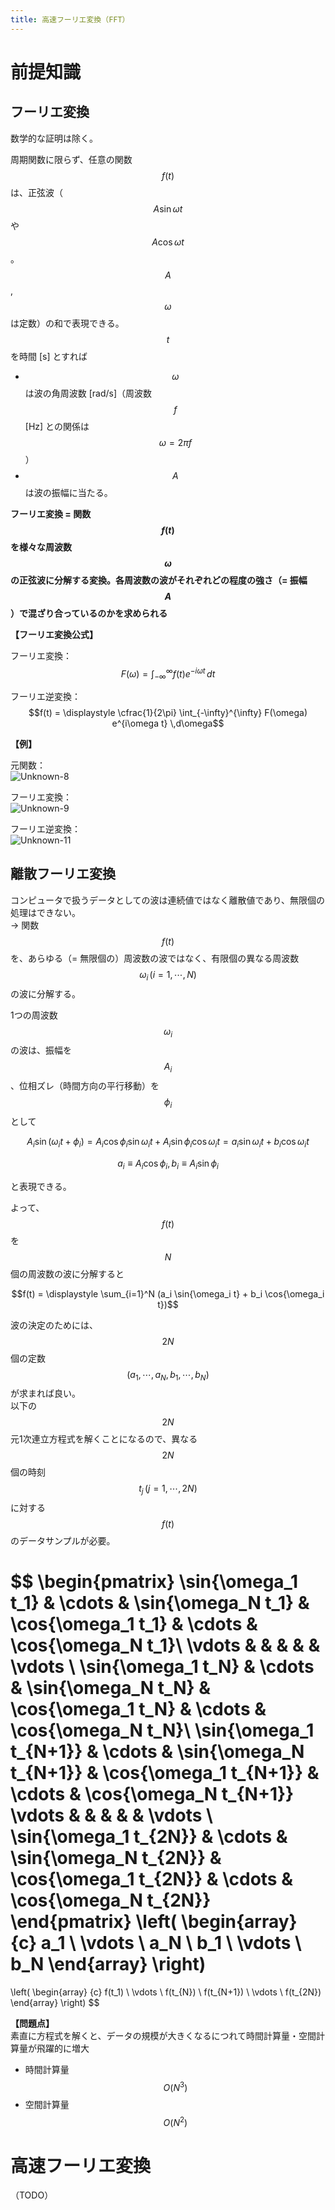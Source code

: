 ```yaml
---
title: 高速フーリエ変換（FFT）
---
```


# 前提知識

## フーリエ変換

数学的な証明は除く。

周期関数に限らず、任意の関数 $$f(t)$$ は、正弦波（$$A \sin{\omega t}$$や$$A \cos{\omega t}$$。$$A$$, $$\omega$$ は定数）の和で表現できる。  
$$t$$ を時間 [s] とすれば
- $$\omega$$ は波の角周波数 [rad/s]（周波数 $$f$$ [Hz] との関係は $$\omega = 2\pi f$$）
- $$A$$ は波の振幅に当たる。

**フーリエ変換 = 関数 $$f(t)$$ を様々な周波数 $$\omega$$ の正弦波に分解する変換。各周波数の波がそれぞれどの程度の強さ（= 振幅 $$A$$）で混ざり合っているのかを求められる**

**【フーリエ変換公式】**

フーリエ変換：  
$$F(\omega) = \displaystyle \int_{-\infty}^{\infty} f(t) e^{-i\omega t} \,dt$$

フーリエ逆変換：  
$$f(t) = \displaystyle \cfrac{1}{2\pi} \int_{-\infty}^{\infty} F(\omega) e^{i\omega t} \,d\omega$$

**【例】**

元関数：  
![Unknown-8](https://user-images.githubusercontent.com/13412823/75129130-f16d8f00-570a-11ea-8ee4-2eaf3b77bda9.png)

フーリエ変換：  
![Unknown-9](https://user-images.githubusercontent.com/13412823/75129129-f0d4f880-570a-11ea-8cc1-388e2d361fb5.png)

フーリエ逆変換：  
![Unknown-11](https://user-images.githubusercontent.com/13412823/75129160-12ce7b00-570b-11ea-9300-3e9b341a6c6f.png)


## 離散フーリエ変換

コンピュータで扱うデータとしての波は連続値ではなく離散値であり、無限個の処理はできない。  
→ 関数 $$f(t)$$ を、あらゆる（= 無限個の）周波数の波ではなく、有限個の異なる周波数 $$\omega_i\,(i = 1, \cdots , N)$$ の波に分解する。

1つの周波数 $$\omega_i$$ の波は、振幅を $$A_i$$、位相ズレ（時間方向の平行移動）を $$\phi_i$$ として

$$A_i \sin{(\omega_i t + \phi_i)} = A_i \cos{\phi_i} \sin{\omega_i t} + A_i \sin{\phi_i} \cos{\omega_i t} = a_i \sin{\omega_i t} + b_i \cos{\omega_i t}$$

$$a_i \equiv A_i \cos{\phi_i}, b_i \equiv A_i \sin{\phi_i}$$

と表現できる。  

よって、$$f(t)$$ を $$N$$ 個の周波数の波に分解すると

$$f(t) = \displaystyle \sum_{i=1}^N (a_i \sin{\omega_i t} + b_i \cos{\omega_i t})$$

波の決定のためには、$$2N$$ 個の定数 $$(a_1, \cdots , a_N, b_1, \cdots , b_N)$$ が求まれば良い。  
以下の $$2N$$ 元1次連立方程式を解くことになるので、異なる $$2N$$ 個の時刻 $$t_j\,(j = 1, \cdots , 2N)$$ に対する $$f(t)$$ のデータサンプルが必要。

$$
\begin{pmatrix}
\sin{\omega_1 t_1} & \cdots & \sin{\omega_N t_1} & \cos{\omega_1 t_1} & \cdots & \cos{\omega_N t_1}\\
\vdots & & & & & \vdots \\
\sin{\omega_1 t_N} & \cdots & \sin{\omega_N t_N} & \cos{\omega_1 t_N} & \cdots & \cos{\omega_N t_N}\\
\sin{\omega_1 t_{N+1}} & \cdots & \sin{\omega_N t_{N+1}} & \cos{\omega_1 t_{N+1}} & \cdots & \cos{\omega_N t_{N+1}}
\vdots & & & & & \vdots \\
\sin{\omega_1 t_{2N}} & \cdots & \sin{\omega_N t_{2N}} & \cos{\omega_1 t_{2N}} & \cdots & \cos{\omega_N t_{2N}}
\end{pmatrix}
\left( \begin{array}
{c} a_1 \\ \vdots \\ a_N \\ b_1 \\ \vdots \\ b_N
\end{array} \right)
=
\left( \begin{array}
{c} f(t_1) \\ \vdots \\ f(t_{N}) \\ f(t_{N+1}) \\ \vdots \\ f(t_{2N})
\end{array} \right)
$$

**【問題点】**  
素直に方程式を解くと、データの規模が大きくなるにつれて時間計算量・空間計算量が飛躍的に増大
- 時間計算量 $$O(N^3)$$
- 空間計算量 $$O(N^2)$$


# 高速フーリエ変換

（TODO）
